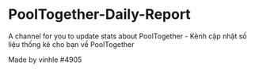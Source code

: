 # PoolTogether-Daily-Report
A channel for you to update stats about PoolTogether - Kênh cập nhật số liệu thống kê cho bạn về PoolTogether

Made by vinhle #4905
